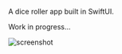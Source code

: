 A dice roller app built in SwiftUI.

Work in progress...

![screenshot](https://github.com/Skelt3r/swift-ui-dice/assets/58678379/23d312d7-169a-48a1-ae5b-4a5f1655d1b1)
